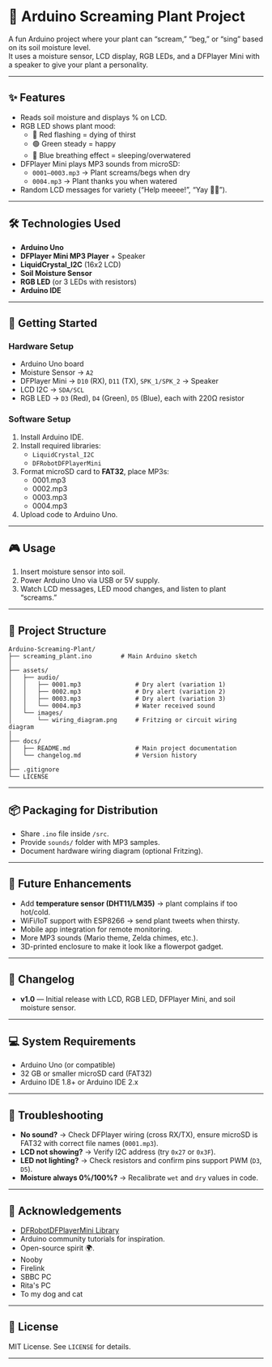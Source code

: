 # 🌱 Arduino Screaming Plant Project  

A fun Arduino project where your plant can “scream,” “beg,” or “sing” based on its soil moisture level.  
It uses a moisture sensor, LCD display, RGB LEDs, and a DFPlayer Mini with a speaker to give your plant a personality.  

---

## ✨ Features  
- Reads soil moisture and displays % on LCD.  
- RGB LED shows plant mood:  
  - 🔴 Red flashing = dying of thirst  
  - 🟢 Green steady = happy  
  - 🔵 Blue breathing effect = sleeping/overwatered  
- DFPlayer Mini plays MP3 sounds from microSD:  
  - `0001–0003.mp3` → Plant screams/begs when dry  
  - `0004.mp3` → Plant thanks you when watered  
- Random LCD messages for variety (“Help meeee!”, “Yay 🌱💚”).  

---

## 🛠 Technologies Used  
- **Arduino Uno**  
- **DFPlayer Mini MP3 Player** + Speaker  
- **LiquidCrystal_I2C** (16x2 LCD)  
- **Soil Moisture Sensor**  
- **RGB LED** (or 3 LEDs with resistors)  
- **Arduino IDE**  

---

## 🚀 Getting Started  

### Hardware Setup  
- Arduino Uno board  
- Moisture Sensor → `A2`  
- DFPlayer Mini → `D10` (RX), `D11` (TX), `SPK_1/SPK_2` → Speaker  
- LCD I2C → `SDA/SCL`  
- RGB LED → `D3` (Red), `D4` (Green), `D5` (Blue), each with 220Ω resistor  

### Software Setup  
1. Install Arduino IDE.  
2. Install required libraries:  
   - `LiquidCrystal_I2C`  
   - `DFRobotDFPlayerMini`  
3. Format microSD card to **FAT32**, place MP3s:  
   - 0001.mp3
   - 0002.mp3
   - 0003.mp3
   - 0004.mp3
4. Upload code to Arduino Uno.  

---

## 🎮 Usage  
1. Insert moisture sensor into soil.  
2. Power Arduino Uno via USB or 5V supply.  
3. Watch LCD messages, LED mood changes, and listen to plant “screams.”  

---
## 📂 Project Structure  
```
Arduino-Screaming-Plant/
├── screaming_plant.ino        # Main Arduino sketch
│
├── assets/
│   ├── audio/
│   │   ├── 0001.mp3               # Dry alert (variation 1)
│   │   ├── 0002.mp3               # Dry alert (variation 2)
│   │   ├── 0003.mp3               # Dry alert (variation 3)
│   │   └── 0004.mp3               # Water received sound
│   └── images/
│       └── wiring_diagram.png     # Fritzing or circuit wiring diagram
│
├── docs/
│   ├── README.md                  # Main project documentation
│   └── changelog.md               # Version history
│
├── .gitignore
└── LICENSE
```

---

## 📦 Packaging for Distribution  
- Share `.ino` file inside `/src`.  
- Provide `sounds/` folder with MP3 samples.  
- Document hardware wiring diagram (optional Fritzing).  

---

## 🔮 Future Enhancements  
- Add **temperature sensor (DHT11/LM35)** → plant complains if too hot/cold.  
- WiFi/IoT support with ESP8266 → send plant tweets when thirsty.  
- Mobile app integration for remote monitoring.  
- More MP3 sounds (Mario theme, Zelda chimes, etc.).  
- 3D-printed enclosure to make it look like a flowerpot gadget.  

---

## 📝 Changelog  
- **v1.0** — Initial release with LCD, RGB LED, DFPlayer Mini, and soil moisture sensor.  

---

## 💻 System Requirements  
- Arduino Uno (or compatible)  
- 32 GB or smaller microSD card (FAT32)  
- Arduino IDE 1.8+ or Arduino IDE 2.x  

---

## 🐞 Troubleshooting  
- **No sound?** → Check DFPlayer wiring (cross RX/TX), ensure microSD is FAT32 with correct file names (`0001.mp3`).  
- **LCD not showing?** → Verify I2C address (try `0x27` or `0x3F`).  
- **LED not lighting?** → Check resistors and confirm pins support PWM (`D3`, `D5`).  
- **Moisture always 0%/100%?** → Recalibrate `wet` and `dry` values in code.  

---

## 🙏 Acknowledgements  
- [DFRobotDFPlayerMini Library](https://github.com/DFRobot/DFRobotDFPlayerMini)  
- Arduino community tutorials for inspiration.  
- Open-source spirit 🌍.  
- Nooby 
- Firelink
- SBBC PC
- Rita's PC
- To my dog and cat

---

## 📜 License  
MIT License. See `LICENSE` for details.  

---
